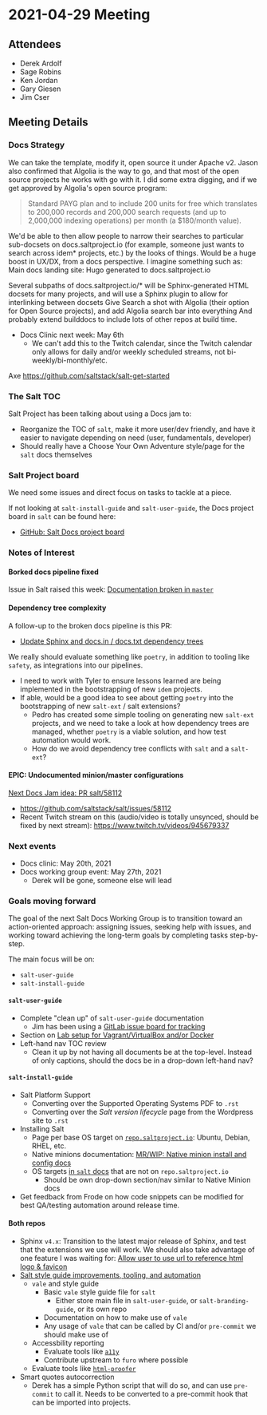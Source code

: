 # 2021-04-29 Meeting

## Attendees

- Derek Ardolf
- Sage Robins
- Ken Jordan
- Gary Giesen
- Jim Cser

## Meeting Details

### Docs Strategy

We can take the template, modify it, open source it under Apache v2. Jason also confirmed that Algolia is the way to go, and that most of the open source projects he works with go with it. I did some extra digging, and if we get approved by Algolia's open source program:

> Standard PAYG plan and to include 200 units for free which translates to 200,000 records and 200,000 search requests (and up to 2,000,000 indexing operations) per month (a $180/month value).

We'd be able to then allow people to narrow their searches to particular sub-docsets on docs.saltproject.io (for example, someone just wants to search across idem* projects, etc.) by the looks of things. Would be a huge boost in UX/DX, from a docs perspective.
I imagine something such as:
Main docs landing site: Hugo generated to docs.saltproject.io

Several subpaths of docs.saltproject.io/* will be Sphinx-generated HTML docsets for many projects, and will use a Sphinx plugin to allow for interlinking between docsets
Give Search a shot with Algolia (their option for Open Source projects), and add Algolia search bar into everything
And probably extend builddocs to include lots of other repos at build time.

- Docs Clinic next week: May 6th
  - We can't add this to the Twitch calendar, since the Twitch calendar only allows
    for daily and/or weekly scheduled streams, not bi-weekly/bi-monthly/etc.

Axe https://github.com/saltstack/salt-get-started

### The Salt TOC

Salt Project has been talking about using a Docs jam to:

- Reorganize the TOC of `salt`, make it more user/dev friendly, and have it easier to navigate depending on need (user, fundamentals, developer)
- Should really have a Choose Your Own Adventure style/page for the `salt` docs themselves

### Salt Project board

We need some issues and direct focus on tasks to tackle at a piece.

If not looking at `salt-install-guide` and `salt-user-guide`, the Docs project
board in `salt` can be found here:
- [GitHub: Salt Docs project board](https://github.com/orgs/saltstack/projects/32)

### Notes of Interest

#### Borked docs pipeline fixed

Issue in Salt raised this week: [Documentation broken in `master`](https://github.com/saltstack/salt/issues/59798)

#### Dependency tree complexity

A follow-up to the broken docs pipeline is this PR:
- [Update Sphinx and docs.in / docs.txt dependency trees](https://github.com/saltstack/salt/pull/59823)

We really should evaluate something like `poetry`, in addition to tooling like
`safety`, as integrations into our pipelines.
- I need to work with Tyler to ensure lessons learned are being implemented in the bootstrapping of new `idem` projects.
- If able, would be a good idea to see about getting `poetry` into the bootstrapping of new `salt-ext` / salt extensions?
  - Pedro has created some simple tooling on generating new `salt-ext` projects, and we need to take a look at how dependency trees are managed, whether `poetry` is a viable solution, and how test automation would work.
  - How do we avoid dependency tree conflicts with `salt` and a `salt-ext`?

#### EPIC: Undocumented minion/master configurations

[Next Docs Jam idea: PR salt/58112](https://github.com/saltstack/docs-hub/blob/master/meeting-notes/2021-03-04.md#next-docs-jam-idea-pr-salt58112)
  - https://github.com/saltstack/salt/issues/58112
  - Recent Twitch stream on this (audio/video is totally unsynced, should be fixed by next stream): https://www.twitch.tv/videos/945679337

### Next events

- Docs clinic: May 20th, 2021
- Docs working group event: May 27th, 2021
  - Derek will be gone, someone else will lead

### Goals moving forward

The goal of the next Salt Docs Working Group is to transition toward an action-oriented
approach: assigning issues, seeking help with issues, and working toward achieving
the long-term goals by completing tasks step-by-step.

The main focus will be on:
- `salt-user-guide`
- `salt-install-guide`

#### `salt-user-guide`

- Complete "clean up" of `salt-user-guide` documentation
  - Jim has been using a [GitLab issue board for tracking](https://gitlab.com/saltstack/open/docs/salt-user-guide/-/boards/2310057)
- Section on [Lab setup for Vagrant/VirtualBox and/or Docker](https://gitlab.com/saltstack/open/docs/salt-user-guide/-/issues/45)
- Left-hand nav TOC review
  - Clean it up by not having all documents be at the top-level. Instead of only captions,
  should the docs be in a drop-down left-hand nav?

#### `salt-install-guide`

- Salt Platform Support
  - Converting over the Supported Operating Systems PDF to `.rst`
  - Converting over the _Salt version lifecycle_ page from the Wordpress site to `.rst`
- Installing Salt
  - Page per base OS target on [`repo.saltproject.io`](https://repo.saltproject.io/): Ubuntu, Debian, RHEL, etc.
  - Native minions documentation: [MR/WIP: Native minion install and config docs](https://gitlab.com/saltstack/open/docs/salt-install-guide/-/merge_requests/5)
  - OS targets [in `salt` docs](https://docs.saltproject.io/en/latest/topics/installation/index.html#platform-specific-installation-instructions) that are not on `repo.saltproject.io`
    - Should be own drop-down section/nav similar to Native Minion docs
- Get feedback from Frode on how code snippets can be modified for best QA/testing automation
  around release time.

#### Both repos

- Sphinx `v4.x`: Transition to the latest major release of Sphinx, and test that
  the extensions we use will work. We should also take advantage of one feature
  I was waiting for: [Allow user to use url to reference html logo & favicon](https://github.com/sphinx-doc/sphinx/pull/8737)
- [Salt style guide improvements, tooling, and automation](https://gitlab.com/saltstack/open/docs/salt-user-guide/-/issues/25)
  - `vale` and style guide
    - Basic `vale` style guide file for `salt`
      - Either store main file in `salt-user-guide`, or `salt-branding-guide`, or its own repo
    - Documentation on how to make use of `vale`
    - Any usage of `vale` that can be called by CI and/or `pre-commit` we should make use of
  - Accessbility reporting
    - Evaluate tools like [`a11y`](https://github.com/pa11y/pa11y)
    - Contribute upstream to `furo` where possible
  - Evaluate tools like [`html-proofer`](https://github.com/gjtorikian/html-proofer)
- Smart quotes autocorrection
  - Derek has a simple Python script that will do so, and can use `pre-commit` to call it. Needs to be converted to a pre-commit hook that can be imported into projects.
